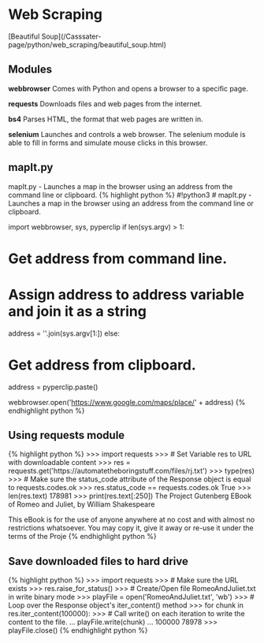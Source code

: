 <h1>Web Scraping</h1>
[Beautiful Soup](/Casssater-page/python/web_scraping/beautiful_soup.html)
<h2>Modules</h2>
<p><b>webbrowser</b> Comes with Python and opens a browser to a specific page.</p>
<p><b>requests</b> Downloads files and web pages from the internet.</p>
<p><b>bs4</b> Parses HTML, the format that web pages are written in.</p>
<p><b>selenium</b> Launches and controls a web browser. The selenium module is able to fill in forms and simulate mouse clicks in this browser.</p>
<h2>mapIt.py</h2>
mapIt.py - Launches a map in the browser using an address from the command line or clipboard.
{% highlight python %}
#!python3
# mapIt.py - Launches a map in the browser using an address from the command line or clipboard.
 
import webbrowser, sys, pyperclip
if len(sys.argv) > 1:
  # Get address from command line.
  # Assign address to address variable and join it as a string
  address = ''.join(sys.argv[1:])
else:
  # Get address from clipboard.
  address = pyperclip.paste()
 
webbrowser.open('https://www.google.com/maps/place/' + address)
{% endhighlight python %}
<h2>Using requests module</h2>
{% highlight python %}
>>> import requests
>>> # Set Variable res to URL with downloadable content
>>> res = requests.get('https://automatetheboringstuff.com/files/rj.txt')
>>> type(res)
<class 'requests.models.Response'>
>>> # Make sure the status_code attribute of the Response object is equal to requests.codes.ok 
>>> res.status_code == requests.codes.ok
True
>>> len(res.text)
178981
>>> print(res.text[:250])
The Project Gutenberg EBook of Romeo and Juliet, by William Shakespeare

This eBook is for the use of anyone anywhere at no cost and with
almost no restrictions whatsoever.  You may copy it, give it away or
re-use it under the terms of the Proje
{% endhighlight python %}
<h2>Save downloaded files to hard drive</h2>
{% highlight python %}
>>> import requests
>>> # Make sure the URL exists
>>> res.raise_for_status()
>>> # Create/Open file RomeoAndJuliet.txt in write binary mode
>>> playFile = open('RomeoAndJuliet.txt', 'wb')
>>> # Loop over the Response object's iter_content() method
>>> for chunk in res.iter_content(100000):
>>> # Call write() on each iteration to write the content to the file.
...     playFile.write(chunk)
... 
100000
78978
>>> playFile.close()
{% endhighlight python %}
